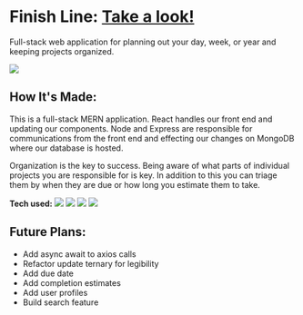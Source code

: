 

# Finish Line: <a target="_blank" href="https://finishlineprojectboard.herokuapp.com/" >Take a look!</a> 
Full-stack web application for planning out your day, week, or year and keeping projects organized.


<img src=https://user-images.githubusercontent.com/97787737/181289073-ba800d81-f100-4869-a6d7-2e56240a44cf.png>


## How It's Made:
This is a full-stack MERN application.  React handles our front end and updating our components.  Node and Express are responsible for communications from the front end and effecting our changes on MongoDB where our database is hosted.

Organization is the key to success.  Being aware of what parts of individual projects you are responsible for is key.  In addition to this you can triage them by when they are due or how long you estimate them to take.

**Tech used:** 
    <img src="https://img.shields.io/static/v1?label=|&message=MONGO-DB&color=cdd148&style=plastic&logo=mongodb"/>
    <img src="https://img.shields.io/static/v1?label=|&message=EXPRESS&color=bbb111&style=plastic&logo=express"/>
    <img src="https://img.shields.io/static/v1?label=|&message=REACT.JS&color=4a935c&style=plastic&logo=react"/>
  <img src="https://img.shields.io/static/v1?label=|&message=NODE.JS&color=43853D&style=plastic&logo=Node.js"/>
    


## Future Plans:

- Add async await to axios calls
- Refactor update ternary for legibility
- Add due date
- Add completion estimates
- Add user profiles
- Build search feature
